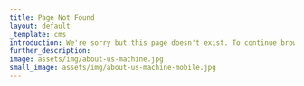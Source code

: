 ```yaml
---
title: Page Not Found
layout: default
_template: cms
introduction: We're sorry but this page doesn't exist. To continue browsing, please <a href="{{ _site_root }}">return home</a>.
further_description:
image: assets/img/about-us-machine.jpg
small_image: assets/img/about-us-machine-mobile.jpg
---
```

